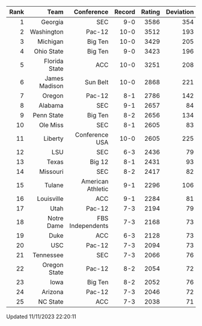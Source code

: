 | Rank  | Team                 | Conference           | Record   | Rating | Deviation |
| ---:  | ---:                 | ---:                 | ---:     | ---:   | ---:      |
| 1     | Georgia              | SEC                  | 9-0      | 3586   | 354       |
| 2     | Washington           | Pac-12               | 10-0     | 3512   | 193       |
| 3     | Michigan             | Big Ten              | 10-0     | 3429   | 205       |
| 4     | Ohio State           | Big Ten              | 9-0      | 3423   | 196       |
| 5     | Florida State        | ACC                  | 10-0     | 3251   | 208       |
| 6     | James Madison        | Sun Belt             | 10-0     | 2868   | 221       |
| 7     | Oregon               | Pac-12               | 8-1      | 2786   | 142       |
| 8     | Alabama              | SEC                  | 9-1      | 2657   | 84        |
| 9     | Penn State           | Big Ten              | 8-2      | 2656   | 134       |
| 10    | Ole Miss             | SEC                  | 8-1      | 2605   | 83        |
| 11    | Liberty              | Conference USA       | 10-0     | 2605   | 225       |
| 12    | LSU                  | SEC                  | 6-3      | 2436   | 79        |
| 13    | Texas                | Big 12               | 8-1      | 2431   | 93        |
| 14    | Missouri             | SEC                  | 8-2      | 2417   | 82        |
| 15    | Tulane               | American Athletic    | 9-1      | 2296   | 106       |
| 16    | Louisville           | ACC                  | 9-1      | 2284   | 81        |
| 17    | Utah                 | Pac-12               | 7-3      | 2194   | 79        |
| 18    | Notre Dame           | FBS Independents     | 7-3      | 2168   | 73        |
| 19    | Duke                 | ACC                  | 6-3      | 2128   | 73        |
| 20    | USC                  | Pac-12               | 7-3      | 2094   | 73        |
| 21    | Tennessee            | SEC                  | 7-3      | 2066   | 76        |
| 22    | Oregon State         | Pac-12               | 8-2      | 2054   | 72        |
| 23    | Iowa                 | Big Ten              | 8-2      | 2052   | 76        |
| 24    | Arizona              | Pac-12               | 7-3      | 2046   | 72        |
| 25    | NC State             | ACC                  | 7-3      | 2038   | 71        |

Updated 11/11/2023 22:20:11

